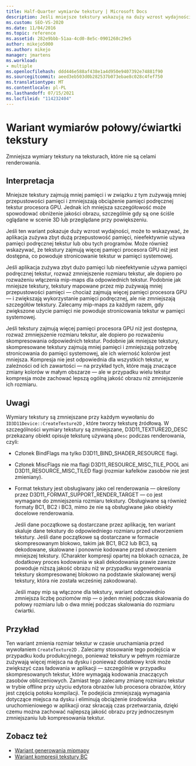 ```yaml
---
title: Half-Quarter wymiarów tekstury | Microsoft Docs
description: Jeśli mniejsze tekstury wskazują na duży wzrost wydajności, sugeruje wykorzystanie przepustowości pamięci lub niewydajne użycie pamięci podręcznej tekstur procesora GPU. Rozważ mniejsze rozmiary tekstur.
ms.custom: SEO-VS-2020
ms.date: 11/04/2016
ms.topic: reference
ms.assetid: 282e9bbb-51aa-4cd0-8e5c-0901268c29e5
author: mikejo5000
ms.author: mikejo
manager: jmartens
ms.workload:
- multiple
ms.openlocfilehash: ddd446e588af438e1a4d950e9407392e74881f90
ms.sourcegitcommit: aeed3eb503d0b282537b073ebae8c028c4fef750
ms.translationtype: MT
ms.contentlocale: pl-PL
ms.lasthandoff: 07/15/2021
ms.locfileid: "114232404"
---
```

# <a name="halfquarter-texture-dimensions-variant"></a>Wariant wymiarów połowy/ćwiartki tekstury
Zmniejsza wymiary tekstury na teksturach, które nie są celami renderowania.

## <a name="interpretation"></a>Interpretacja
 Mniejsze tekstury zajmują mniej pamięci i w związku z tym zużywają mniej przepustowości pamięci i zmniejszają obciążenie pamięci podręcznej tekstur procesora GPU. Jednak ich mniejsza szczegółowość może spowodować obniżenie jakości obrazu, szczególnie gdy są one ściśle oglądane w scenie 3D lub przeglądane przy powiększeniu.

 Jeśli ten wariant pokazuje duży wzrost wydajności, może to wskazywać, że aplikacja zużywa zbyt dużą przepustowość pamięci, nieefektywnie używa pamięci podręcznej tekstur lub obu tych programów. Może również wskazywać, że tekstury zajmują więcej pamięci procesora GPU niż jest dostępna, co powoduje stronicowanie tekstur w pamięci systemowej.

 Jeśli aplikacja zużywa zbyt dużo pamięci lub nieefektywnie używa pamięci podręcznej tekstur, rozważ zmniejszenie rozmiaru tekstur, ale dopiero po rozważeniu włączenia mip-maps dla odpowiednich tekstur. Podobnie jak mniejsze tekstury, tekstury mapowane przez mip zużywają mniej przepustowości pamięci — chociaż zajmują więcej pamięci procesora GPU — i zwiększają wykorzystanie pamięci podręcznej, ale nie zmniejszają szczegółów tekstury. Zalecamy mip-maps za każdym razem, gdy zwiększone użycie pamięci nie powoduje stronicowania tekstur w pamięci systemowej.

 Jeśli tekstury zajmują więcej pamięci procesora GPU niż jest dostępna, rozważ zmniejszenie rozmiaru tekstur, ale dopiero po rozważeniu skompresowania odpowiednich tekstur. Podobnie jak mniejsze tekstury, skompresowane tekstury zajmują mniej pamięci i zmniejszają potrzebę stronicowania do pamięci systemowej, ale ich wierność kolorów jest mniejsza. Kompresja nie jest odpowiednia dla wszystkich tekstur, w zależności od ich zawartości — na przykład tych, które mają znaczące zmiany kolorów w małym obszarze — ale w przypadku wielu tekstur kompresja może zachować lepszą ogólną jakość obrazu niż zmniejszenie ich rozmiaru.

## <a name="remarks"></a>Uwagi
 Wymiary tekstury są zmniejszane przy każdym wywołaniu do `ID3D11Device::CreateTexture2D` , które tworzy teksturę źródłową. W szczególności wymiary tekstury są zmniejszane, D3D11_TEXTURE2D_DESC przekazany obiekt opisuje teksturę używaną `pDesc` podczas renderowania, czyli:

- Członek BindFlags ma tylko D3D11_BIND_SHADER_RESOURCE flagi.

- Członek MiscFlags nie ma flagi D3D11_RESOURCE_MISC_TILE_POOL ani D3D11_RESOURCE_MISC_TILED flagi (rozmiar kafelków zasobów nie jest zmieniany).

- Format tekstury jest obsługiwany jako cel renderowania — określony przez D3D11_FORMAT_SUPPORT_RENDER_TARGET — co jest wymagane do zmniejszenia rozmiaru tekstury. Obsługiwane są również formaty BC1, BC2 i BC3, mimo że nie są obsługiwane jako obiekty docelowe renderowania.

  Jeśli dane początkowe są dostarczane przez aplikację, ten wariant skaluje dane tekstury do odpowiedniego rozmiaru przed utworzeniem tekstury. Jeśli dane początkowe są dostarczane w formacie skompresowanym blokowo, takim jak BC1, BC2 lub BC3, są dekodowane, skalowane i ponownie kodowane przed utworzeniem mniejszej tekstury. (Charakter kompresji opartej na blokach oznacza, że dodatkowy proces kodowania w skali dekodowania prawie zawsze powoduje niższą jakość obrazu niż w przypadku wygenerowania tekstury skompresowanej blokowo na podstawie skalowanej wersji tekstury, która nie została wcześniej zakodowana).

  Jeśli mapy mip są włączone dla tekstury, wariant odpowiednio zmniejsza liczbę poziomów mip — o jeden mniej podczas skalowania do połowy rozmiaru lub o dwa mniej podczas skalowania do rozmiaru ćwiartki.

## <a name="example"></a>Przykład
 Ten wariant zmienia rozmiar tekstur w czasie uruchamiania przed wywołaniem `CreateTexture2D` . Zalecamy stosowanie tego podejścia w przypadku kodu produkcyjnego, ponieważ tekstury w pełnym rozmiarze zużywają więcej miejsca na dysku i ponieważ dodatkowy krok może zwiększyć czas ładowania w aplikacji — szczególnie w przypadku skompresowanych tekstur, które wymagają kodowania znaczących zasobów obliczeniowych. Zamiast tego zalecamy zmianę rozmiaru tekstur w trybie offline przy użyciu edytora obrazów lub procesora obrazów, który jest częścią potoku kompilacji. Te podejścia zmniejszają wymagania dotyczące miejsca na dysku i eliminują obciążenie środowiska uruchomieniowego w aplikacji oraz skracają czas przetwarzania, dzięki czemu można zachować najlepszą jakość obrazu przy jednoczesnym zmniejszaniu lub kompresowania tekstur.

## <a name="see-also"></a>Zobacz też
- [Wariant generowania mipmapy](mip-map-generation-variant.md)
- [Wariant kompresji tekstury BC](bc-texture-compression-variant.md)